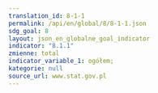 ```yaml
---
translation_id: 8-1-1
permalink: /api/en/global/8/8-1-1.json
sdg_goal: 8
layout: json_en_globalne_goal_indicator
indicator: "8.1.1"
zmienne: total
indicator_variable_1: ogółem;
kategorie: null
source_url: www.stat.gov.pl
---
```

